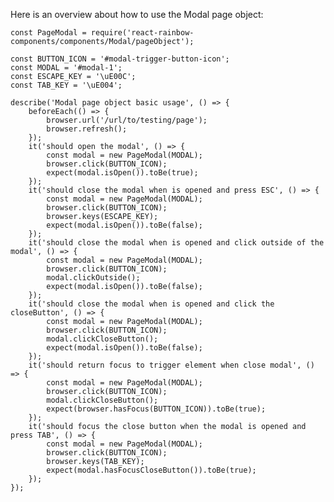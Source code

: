 Here is an overview about how to use the Modal page object:

    const PageModal = require('react-rainbow-components/components/Modal/pageObject');

    const BUTTON_ICON = '#modal-trigger-button-icon';
    const MODAL = '#modal-1';
    const ESCAPE_KEY = '\uE00C';
    const TAB_KEY = '\uE004';

    describe('Modal page object basic usage', () => {
        beforeEach(() => {
            browser.url('/url/to/testing/page');
            browser.refresh();
        });
        it('should open the modal', () => {
            const modal = new PageModal(MODAL);
            browser.click(BUTTON_ICON);
            expect(modal.isOpen()).toBe(true);
        });
        it('should close the modal when is opened and press ESC', () => {
            const modal = new PageModal(MODAL);
            browser.click(BUTTON_ICON);
            browser.keys(ESCAPE_KEY);
            expect(modal.isOpen()).toBe(false);
        });
        it('should close the modal when is opened and click outside of the modal', () => {
            const modal = new PageModal(MODAL);
            browser.click(BUTTON_ICON);
            modal.clickOutside();
            expect(modal.isOpen()).toBe(false);
        });
        it('should close the modal when is opened and click the closeButton', () => {
            const modal = new PageModal(MODAL);
            browser.click(BUTTON_ICON);
            modal.clickCloseButton();
            expect(modal.isOpen()).toBe(false);
        });
        it('should return focus to trigger element when close modal', () => {
            const modal = new PageModal(MODAL);
            browser.click(BUTTON_ICON);
            modal.clickCloseButton();
            expect(browser.hasFocus(BUTTON_ICON)).toBe(true);
        });
        it('should focus the close button when the modal is opened and press TAB', () => {
            const modal = new PageModal(MODAL);
            browser.click(BUTTON_ICON);
            browser.keys(TAB_KEY);
            expect(modal.hasFocusCloseButton()).toBe(true);
        });
    });
